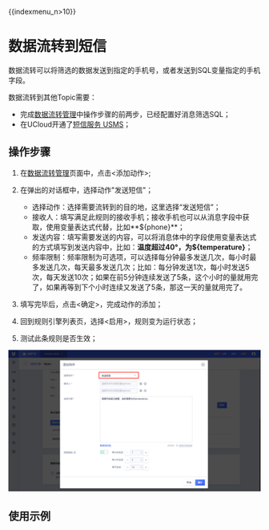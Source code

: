 {{indexmenu_n>10}}

# 数据流转到短信
数据流转可以将筛选的数据发送到指定的手机号，或者发送到SQL变量指定的手机字段。

数据流转到其他Topic需要：
- 完成[数据流转管理]()中操作步骤的前两步，已经配置好消息筛选SQL；
- 在UCloud开通了[短信服务 USMS](https://console.ucloud.cn/usms)；

## 操作步骤
1. 在[数据流转管理]()页面中，点击<添加动作>;
2. 在弹出的对话框中，选择动作"发送短信"；

   - 选择动作：选择需要流转到的目的地，这里选择“发送短信”；
   - 接收人：填写满足此规则的接收手机；接收手机也可以从消息字段中获取，使用变量表达式代替，比如**${phone}**；
   - 发送内容：填写需要发送的内容，可以将消息体中的字段使用变量表达式的方式填写到发送内容中，比如：**温度超过40°，为${temperature}**；
   - 频率限制：频率限制为可选项，可以选择每分钟最多发送几次，每小时最多发送几次，每天最多发送几次；比如：每分钟发送1次，每小时发送5次，每天发送10次；如果在前5分钟连续发送了5条，这个小时的量就用完了，如果再等到下个小时连续又发送了5条，那这一天的量就用完了。
   
3. 填写完毕后，点击<确定>，完成动作的添加；
4. 回到规则引擎列表页，选择<启用>，规则变为运行状态；
5. 测试此条规则是否生效；

![发送短信](../../images/发送短信.png)



## 使用示例

